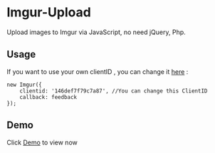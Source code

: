 # Imgur-Upload
Upload images to Imgur via JavaScript, no need jQuery, Php.

## Usage
If you want to use your own clientID , you can change it [here](https://github.com/duyplus/Imgur-Upload/blob/master/js/upload.js#L29) :
```
new Imgur({ 
    clientid: '146def7f79c7a87', //You can change this ClientID
    callback: feedback 
});
```

## Demo
Click [Demo](https://upanh.tech/) to view now
